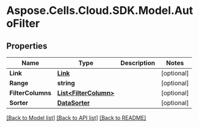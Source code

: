 # Aspose.Cells.Cloud.SDK.Model.AutoFilter
## Properties

Name | Type | Description | Notes
------------ | ------------- | ------------- | -------------
**Link** | [**Link**](Link.md) |  | [optional] 
**Range** | **string** |  | [optional] 
**FilterColumns** | [**List&lt;FilterColumn&gt;**](FilterColumn.md) |  | [optional] 
**Sorter** | [**DataSorter**](DataSorter.md) |  | [optional] 

[[Back to Model list]](../README.md#documentation-for-models) [[Back to API list]](../README.md#documentation-for-api-endpoints) [[Back to README]](../README.md)

